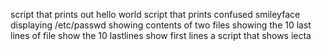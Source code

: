  script that prints out  hello world
script  that  prints  confused smileyface
displaying /etc/passwd
showing contents of two files
showing the 10 last lines of file
show the 10 lastlines
show first lines
a script that shows  iecta
